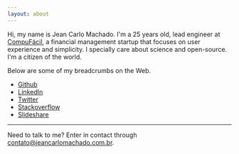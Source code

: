 ```yaml
---
layout: about
---
```


Hi, my name is Jean Carlo Machado. I'm a 25 years old, lead engineer at
[CompuFácil](http://compufacil.com.br/), a financial management startup
that focuses on user experience and simplicity. I specially care about
science and open-source. I'm a citizen of the world.

Below are some of my breadcrumbs on the Web.

 - [Github](https://github.com/jeanCarloMachado)
 - [LinkedIn](https://br.linkedin.com/in/jean-carlo-machado-53b15977)
 - [Twitter](https://twitter.com/JeanCarloMachad)
 - [Stackoverflow](http://stackoverflow.com/users/3344920/jean-carlo-machado)
 - [Slideshare](https://www.slideshare.net/jeancarlomachado)

---

Need to talk to me? Enter in contact through contato@jeancarlomachado.com.br.

